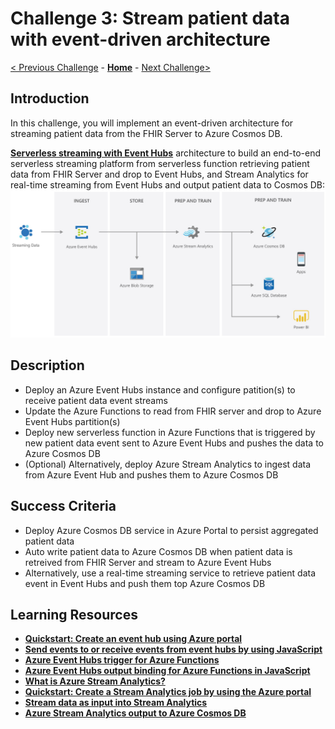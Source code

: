 # Challenge 3: Stream patient data with event-driven architecture

[< Previous Challenge](./Challenge02.md) - **[Home](../readme.md)** - [Next Challenge>](./Challenge04.md)

## Introduction

In this challenge, you will implement an event-driven architecture for streaming patient data from the FHIR Server to Azure Cosmos DB.

**[Serverless streaming with Event Hubs](https://azure.microsoft.com/en-us/services/event-hubs/#features)** architecture to build an end-to-end serverless streaming platform from serverless function retrieving patient data from FHIR Server and drop to Event Hubs, and Stream Analytics for real-time streaming from Event Hubs and output patient data to Cosmos DB:
![Serverless streaming with Event Hubs](../images/serverless-streaming.jpg)


## Description

- Deploy an Azure Event Hubs instance and configure patition(s) to receive patient data event streams
- Update the Azure Functions to read from FHIR server and drop to Azure Event Hubs partition(s)
- Deploy new serverless function in Azure Functions that is triggered by new patient data event sent to Azure Event Hubs and pushes the data to Azure Cosmos DB
- (Optional) Alternatively, deploy Azure Stream Analytics to ingest data from Azure Event Hub and pushes them to Azure Cosmos DB

## Success Criteria
- Deploy Azure Cosmos DB service in Azure Portal to persist aggregated patient data
- Auto write patient data to Azure Cosmos DB when patient data is retreived from FHIR Server and stream to Azure Event Hubs
- Alternatively, use a real-time streaming service to retrieve patient data event in Event Hubs and push them top Azure Cosmos DB


## Learning Resources

- **[Quickstart: Create an event hub using Azure portal](https://docs.microsoft.com/en-us/azure/event-hubs/event-hubs-create)**
- **[Send events to or receive events from event hubs by using JavaScript](https://docs.microsoft.com/en-us/azure/event-hubs/event-hubs-node-get-started-send)**
- **[Azure Event Hubs trigger for Azure Functions](https://docs.microsoft.com/en-us/azure/azure-functions/functions-bindings-event-hubs-trigger?tabs=javascript)**
- **[Azure Event Hubs output binding for Azure Functions in JavaScript](https://docs.microsoft.com/en-us/azure/azure-functions/functions-bindings-event-hubs-output?tabs=javascript)**
- **[What is Azure Stream Analytics?](https://docs.microsoft.com/en-us/azure/stream-analytics/stream-analytics-introduction)**
- **[Quickstart: Create a Stream Analytics job by using the Azure portal](https://docs.microsoft.com/en-us/azure/stream-analytics/stream-analytics-quick-create-portal)**
- **[Stream data as input into Stream Analytics](https://docs.microsoft.com/en-us/azure/stream-analytics/stream-analytics-define-inputs)**
- **[Azure Stream Analytics output to Azure Cosmos DB](https://docs.microsoft.com/en-us/azure/stream-analytics/stream-analytics-documentdb-output)**

